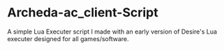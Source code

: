 # Archeda-ac_client-Script
A simple Lua Executer script I made with an early version of Desire's Lua executer designed for all games/software.
